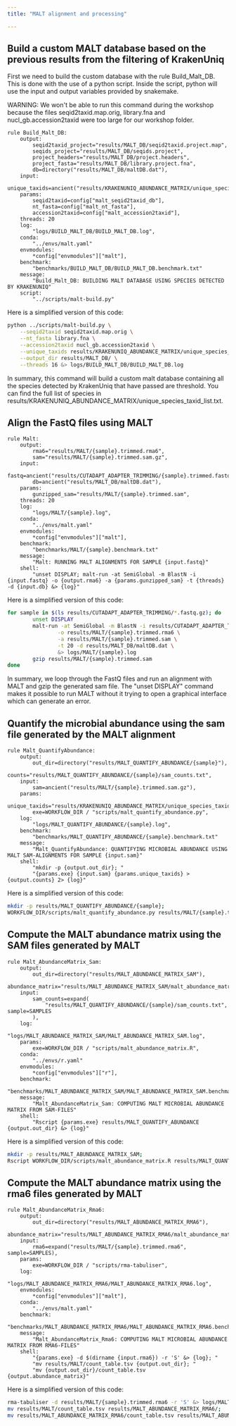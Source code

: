 ```yaml
---
title: "MALT alignment and processing"

---
```


## Build a custom MALT database based on the previous results from the filtering of KrakenUniq

First we need to build the custom database with the rule Build_Malt_DB. This is done with the use of a python script. Inside the script, python will use the input and output variables provided by snakemake. 

WARNING: We won't be able to run this command during the workshop because the files seqid2taxid.map.orig, library.fna and nucl_gb.accession2taxid were too large for our workshop folder. 

```
rule Build_Malt_DB:
    output:
        seqid2taxid_project="results/MALT_DB/seqid2taxid.project.map",
        seqids_project="results/MALT_DB/seqids.project",
        project_headers="results/MALT_DB/project.headers",
        project_fasta="results/MALT_DB/library.project.fna",
        db=directory("results/MALT_DB/maltDB.dat"),
    input:
        unique_taxids=ancient("results/KRAKENUNIQ_ABUNDANCE_MATRIX/unique_species_taxid_list.txt"),
    params:
        seqid2taxid=config["malt_seqid2taxid_db"],
        nt_fasta=config["malt_nt_fasta"],
        accession2taxid=config["malt_accession2taxid"],
    threads: 20
    log:
        "logs/BUILD_MALT_DB/BUILD_MALT_DB.log",
    conda:
        "../envs/malt.yaml"
    envmodules:
        *config["envmodules"]["malt"],
    benchmark:
        "benchmarks/BUILD_MALT_DB/BUILD_MALT_DB.benchmark.txt"
    message:
        "Build_Malt_DB: BUILDING MALT DATABASE USING SPECIES DETECTED BY KRAKENUNIQ"
    script:
        "../scripts/malt-build.py"
```

Here is a simplified version of this code:

```bash
python ../scripts/malt-build.py \
    --seqid2taxid seqid2taxid.map.orig \
    --nt_fasta library.fna \
    --accession2taxid nucl_gb.accession2taxid \
    --unique_taxids results/KRAKENUNIQ_ABUNDANCE_MATRIX/unique_species_taxid_list.txt \
    --output_dir results/MALT_DB/ \
    --threads 16 &> logs/BUILD_MALT_DB/BUILD_MALT_DB.log
```

In summary, this command will build a custom malt database containing all the species detected by KrakenUniq that have passed are threshold. You can find the full list of species in results/KRAKENUNIQ_ABUNDANCE_MATRIX/unique_species_taxid_list.txt.

## Align the FastQ files using MALT

```
rule Malt:
    output:
        rma6="results/MALT/{sample}.trimmed.rma6",
        sam="results/MALT/{sample}.trimmed.sam.gz",
    input:
        fastq=ancient("results/CUTADAPT_ADAPTER_TRIMMING/{sample}.trimmed.fastq.gz"),
        db=ancient("results/MALT_DB/maltDB.dat"),
    params:
        gunzipped_sam="results/MALT/{sample}.trimmed.sam",
    threads: 20
    log:
        "logs/MALT/{sample}.log",
    conda:
        "../envs/malt.yaml"
    envmodules:
        *config["envmodules"]["malt"],
    benchmark:
        "benchmarks/MALT/{sample}.benchmark.txt"
    message:
        "Malt: RUNNING MALT ALIGNMENTS FOR SAMPLE {input.fastq}"
    shell:
        "unset DISPLAY; malt-run -at SemiGlobal -m BlastN -i {input.fastq} -o {output.rma6} -a {params.gunzipped_sam} -t {threads} -d {input.db} &> {log}"
```

Here is a simplified version of this code:

```bash
for sample in $(ls results/CUTADAPT_ADAPTER_TRIMMING/*.fastq.gz); do
        unset DISPLAY
        malt-run -at SemiGlobal -m BlastN -i results/CUTADAPT_ADAPTER_TRIMMING/{sample}.trimmed.fastq.gz \
                -o results/MALT/{sample}.trimmed.rma6 \
                -a results/MALT/{sample}.trimmed.sam \
                -t 20 -d results/MALT_DB/maltDB.dat \
                &> logs/MALT/{sample}.log
        gzip results/MALT/{sample}.trimmed.sam
done
```

In summary, we loop through the FastQ files and run an alignment with MALT and gzip the generated sam file. The "unset DISPLAY" command makes it possible to run MALT without it trying to open a graphical interface which can generate an error. 

## Quantify the microbial abundance using the sam file generated by the MALT alignment

```
rule Malt_QuantifyAbundance:
    output:
        out_dir=directory("results/MALT_QUANTIFY_ABUNDANCE/{sample}"),
        counts="results/MALT_QUANTIFY_ABUNDANCE/{sample}/sam_counts.txt",
    input:
        sam=ancient("results/MALT/{sample}.trimmed.sam.gz"),
    params:
        unique_taxids="results/KRAKENUNIQ_ABUNDANCE_MATRIX/unique_species_taxid_list.txt",
        exe=WORKFLOW_DIR / "scripts/malt_quantify_abundance.py",
    log:
        "logs/MALT_QUANTIFY_ABUNDANCE/{sample}.log",
    benchmark:
        "benchmarks/MALT_QUANTIFY_ABUNDANCE/{sample}.benchmark.txt"
    message:
        "Malt_QuantifyAbundance: QUANTIFYING MICROBIAL ABUNDANCE USING MALT SAM-ALIGNMENTS FOR SAMPLE {input.sam}"
    shell:
        "mkdir -p {output.out_dir}; "
        "{params.exe} {input.sam} {params.unique_taxids} > {output.counts} 2> {log}"
```

Here is a simplified version of this code:

```bash
mkdir -p results/MALT_QUANTIFY_ABUNDANCE/{sample}; 
WORKFLOW_DIR/scripts/malt_quantify_abundance.py results/MALT/{sample}.trimmed.sam.gz results/KRAKENUNIQ_ABUNDANCE_MATRIX/unique_species_taxid_list.txt > results/MALT_QUANTIFY_ABUNDANCE/{sample}/sam_counts.txt 2> logs/MALT_QUANTIFY_ABUNDANCE/{sample}.log
```

## Compute the MALT abundance matrix using the SAM files generated by MALT
 
```
rule Malt_AbundanceMatrix_Sam:
    output:
        out_dir=directory("results/MALT_ABUNDANCE_MATRIX_SAM"),
        abundance_matrix="results/MALT_ABUNDANCE_MATRIX_SAM/malt_abundance_matrix_sam.txt",
    input:
        sam_counts=expand(
            "results/MALT_QUANTIFY_ABUNDANCE/{sample}/sam_counts.txt", sample=SAMPLES
        ),
    log:
        "logs/MALT_ABUNDANCE_MATRIX_SAM/MALT_ABUNDANCE_MATRIX_SAM.log",
    params:
        exe=WORKFLOW_DIR / "scripts/malt_abundance_matrix.R",
    conda:
        "../envs/r.yaml"
    envmodules:
        *config["envmodules"]["r"],
    benchmark:
        "benchmarks/MALT_ABUNDANCE_MATRIX_SAM/MALT_ABUNDANCE_MATRIX_SAM.benchmark.txt"
    message:
        "Malt_AbundanceMatrix_Sam: COMPUTING MALT MICROBIAL ABUNDANCE MATRIX FROM SAM-FILES"
    shell:
        "Rscript {params.exe} results/MALT_QUANTIFY_ABUNDANCE {output.out_dir} &> {log}"
```

Here is a simplified version of this code:

```bash
mkdir -p results/MALT_ABUNDANCE_MATRIX_SAM;
Rscript WORKFLOW_DIR/scripts/malt_abundance_matrix.R results/MALT_QUANTIFY_ABUNDANCE results/MALT_ABUNDANCE_MATRIX_SAM/ > logs/MALT_ABUNDANCE_MATRIX_SAM/MALT_ABUNDANCE_MATRIX_SAM.log 2>&1
```

## Compute the MALT abundance matrix using the rma6 files generated by MALT

```
rule Malt_AbundanceMatrix_Rma6:
    output:
        out_dir=directory("results/MALT_ABUNDANCE_MATRIX_RMA6"),
        abundance_matrix="results/MALT_ABUNDANCE_MATRIX_RMA6/malt_abundance_matrix_rma6.txt",
    input:
        rma6=expand("results/MALT/{sample}.trimmed.rma6", sample=SAMPLES),
    params:
        exe=WORKFLOW_DIR / "scripts/rma-tabuliser",
    log:
        "logs/MALT_ABUNDANCE_MATRIX_RMA6/MALT_ABUNDANCE_MATRIX_RMA6.log",
    envmodules:
        *config["envmodules"]["malt"],
    conda:
        "../envs/malt.yaml"
    benchmark:
        "benchmarks/MALT_ABUNDANCE_MATRIX_RMA6/MALT_ABUNDANCE_MATRIX_RMA6.benchmark.txt"
    message:
        "Malt_AbundanceMatrix_Rma6: COMPUTING MALT MICROBIAL ABUNDANCE MATRIX FROM RMA6-FILES"
    shell:
        "{params.exe} -d $(dirname {input.rma6}) -r 'S' &> {log}; "
        "mv results/MALT/count_table.tsv {output.out_dir}; "
        "mv {output.out_dir}/count_table.tsv {output.abundance_matrix}"
```

Here is a simplified version of this code:

```bash
rma-tabuliser -d results/MALT/{sample}.trimmed.rma6 -r 'S' &> logs/MALT_ABUNDANCE_MATRIX_RMA6/MALT_ABUNDANCE_MATRIX_RMA6.log;
mv results/MALT/count_table.tsv results/MALT_ABUNDANCE_MATRIX_RMA6/;
mv results/MALT_ABUNDANCE_MATRIX_RMA6/count_table.tsv results/MALT_ABUNDANCE_MATRIX_RMA6/malt_abundance_matrix_rma6.txt
```


